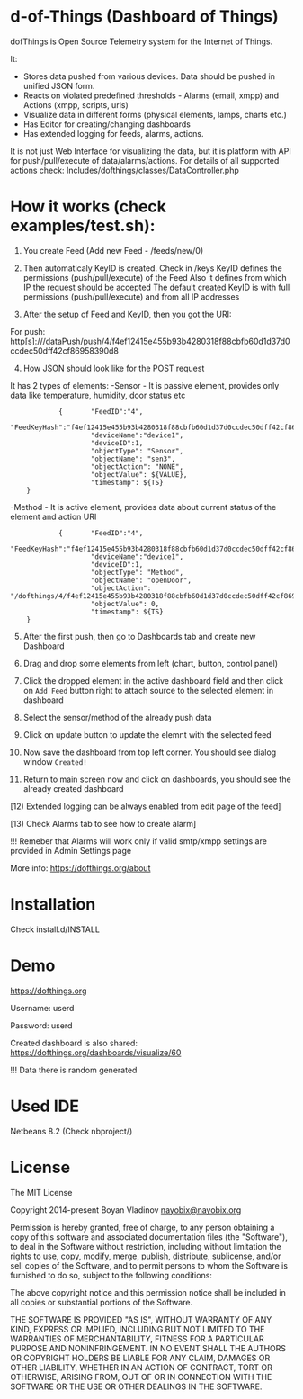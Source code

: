 # d-of-Things (Dashboard of Things)

dofThings is Open Source Telemetry system for the Internet of Things.

It:
- Stores data pushed from various devices. Data should be pushed in unified JSON form.
- Reacts on violated predefined thresholds - Alarms (email, xmpp) and Actions (xmpp, scripts, urls)
- Visualize data in different forms (physical elements, lamps, charts etc.)
- Has Editor for creating/changing dashboards 
- Has extended logging for feeds, alarms, actions.

It is not just Web Interface for visualizing the data, but it is platform with API 
for push/pull/execute of data/alarms/actions. 
For details of all supported actions check: Includes/dofthings/classes/DataController.php 

# How it works (check examples/test.sh):

1) You create Feed (Add new Feed - /feeds/new/0)

2) Then automaticaly KeyID is created. Check in /keys
	KeyID defines the permissions (push/pull/execute) of the Feed
	Also it defines from which IP the request should be accepted
	The default created KeyID is with full permissions (push/pull/execute)
	and from all IP addresses

3) After the setup of Feed and KeyID, then you got the URI:

For push:	http[s]://<your-hostname>/dataPush/push/4/f4ef12415e455b93b4280318f88cbfb60d1d37d0ccdec50dff42cf86958390d8

4) How JSON should look like for the POST request

It has 2 types of elements:
-Sensor	-	It is passive element, provides only data like temperature, 
		humidity, door status etc

                {       "FeedID":"4",  
                        "FeedKeyHash":"f4ef12415e455b93b4280318f88cbfb60d1d37d0ccdec50dff42cf86958390d8",
                        "deviceName":"device1",
                        "deviceID":1,
                        "objectType": "Sensor",
                        "objectName": "sen3", 
                        "objectAction": "NONE",
                        "objectValue": ${VALUE},
                        "timestamp": ${TS} 
		}


-Method	-	It is active element, provides data about current status
		of the element and action URI

                {       "FeedID":"4",  
                        "FeedKeyHash":"f4ef12415e455b93b4280318f88cbfb60d1d37d0ccdec50dff42cf86958390d8",
                        "deviceName":"device1",
                        "deviceID":1,
                        "objectType": "Method",
                        "objectName": "openDoor", 
                        "objectAction": "/dofthings/4/f4ef12415e455b93b4280318f88cbfb60d1d37d0ccdec50dff42cf86958390d8/device1/active/openDoor",
                        "objectValue": 0,
                        "timestamp": ${TS} 
		}

5) After the first push, then go to Dashboards tab and create new Dashboard

6) Drag and drop some elements from left (chart, button, control panel)

7) Click the dropped element in the active dashboard field and then click on `Add Feed` button right to attach source to the selected element in dashboard

8) Select the sensor/method of the already push data

9) Click on update button to update the elemnt with the selected feed

10) Now save the dashboard from top left corner. You should see dialog window `Created!`

11) Return to main screen now and click on dashboards, you should see the already created dashboard

[12) Extended logging can be always enabled from edit page of the feed]

[13) Check Alarms tab to see how to create alarm]

!!! Remeber that Alarms will work only if valid smtp/xmpp settings are provided in Admin Settings page

More info:
https://dofthings.org/about

# Installation
  Check install.d/INSTALL

# Demo

  https://dofthings.org

  Username: userd

  Password: userd

  Created dashboard is also shared: https://dofthings.org/dashboards/visualize/60

  !!! Data there is random generated

# Used IDE

Netbeans 8.2 (Check nbproject/)

# License

The MIT License

Copyright 2014-present Boyan Vladinov <nayobix@nayobix.org>

Permission is hereby granted, free of charge, to any person obtaining a copy of this software and associated documentation files (the "Software"), to deal in the Software without restriction, including without limitation the rights to use, copy, modify, merge, publish, distribute, sublicense, and/or sell copies of the Software, and to permit persons to whom the Software is furnished to do so, subject to the following conditions:

The above copyright notice and this permission notice shall be included in all copies or substantial portions of the Software.

THE SOFTWARE IS PROVIDED "AS IS", WITHOUT WARRANTY OF ANY KIND, EXPRESS OR IMPLIED, INCLUDING BUT NOT LIMITED TO THE WARRANTIES OF MERCHANTABILITY, FITNESS FOR A PARTICULAR PURPOSE AND NONINFRINGEMENT. IN NO EVENT SHALL THE AUTHORS OR COPYRIGHT HOLDERS BE LIABLE FOR ANY CLAIM, DAMAGES OR OTHER LIABILITY, WHETHER IN AN ACTION OF CONTRACT, TORT OR OTHERWISE, ARISING FROM, OUT OF OR IN CONNECTION WITH THE SOFTWARE OR THE USE OR OTHER DEALINGS IN THE SOFTWARE.
